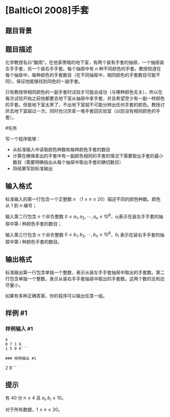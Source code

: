 # [BalticOI 2008]手套

## 题目背景



## 题目描述

化学教授名曰“酸雨”。在他家黑暗的地下室，有两个装有手套的抽屉，一个抽屉装左手手套，另一个装右手手套。每个抽屉中有 $n$ 种不同颜色的手套。教授知道在每个抽屉中，每种颜色的手套数目（在不同抽屉中，相同颜色的手套数目可能不同）。保证他能够找到同色的一副手套。

只有教授带相同颜色的一副手套时试验才可能会成功（与哪种颜色无关），所以在每次试验开始之前他都要去地下室从抽屉中拿手套，并且希望至少有一副一样颜色的手套。但是地下室太黑了，不出地下室就不可能分辨出任何手套的颜色。教授讨厌去地下室超过一次，同时也讨厌拿一堆手套回实验室（以防没有相同颜色的手套）。

#任务

写一个程序能够：

-    从标准输入中读取颜色种数和每种颜色手套的数目
-    计算在确保拿出的手套中有一副颜色相同的手套的情况下需要取出手套的最小数目（需要明确指出从每个抽屉中取出手套的确切数目）
-    将结果写到标准输出


## 输入格式

标准输入的第一行包含一个正整数 $n$ （$1\le n\le 20$）描述不同的颜色种数。颜色从 $1$ 到 $n$ 编号；

输入第二行包含 $n$ 个非负整数 $0\le a_1,a_2,\cdots ,a_n\le 10^8$，$a_i$​​ 表示在装左手手套的抽屉中第 $i$ 种颜色手套的数目；

输入第三行包含 $n$ 个非负整数 $0\le b_1,b_2,\cdots ,b_n\le 10^8$​，$b_i$ 表示在装右手手套的抽屉中第 $i$ 种颜色手套的数目。 

## 输出格式

标准输出第一行包含单独一个整数，表示从装左手手套抽屉中取出的手套数。第二行包含单独一个整数，表示从装右手手套抽屉中取出的手套数。这两个数的总和应尽量小。

如果有多种正确答案，你的程序可以输出任意一组。

## 样例 #1

### 样例输入 #1
```
4
0 7 1 6
1 5 0 6```

### 样例输出 #1

```
2
8```

## 提示

有 $40$ 分 $n\le 4$ 且 $a_i,b_i\le 10$。 

对于所有数据，$1\le n\le 20$。
